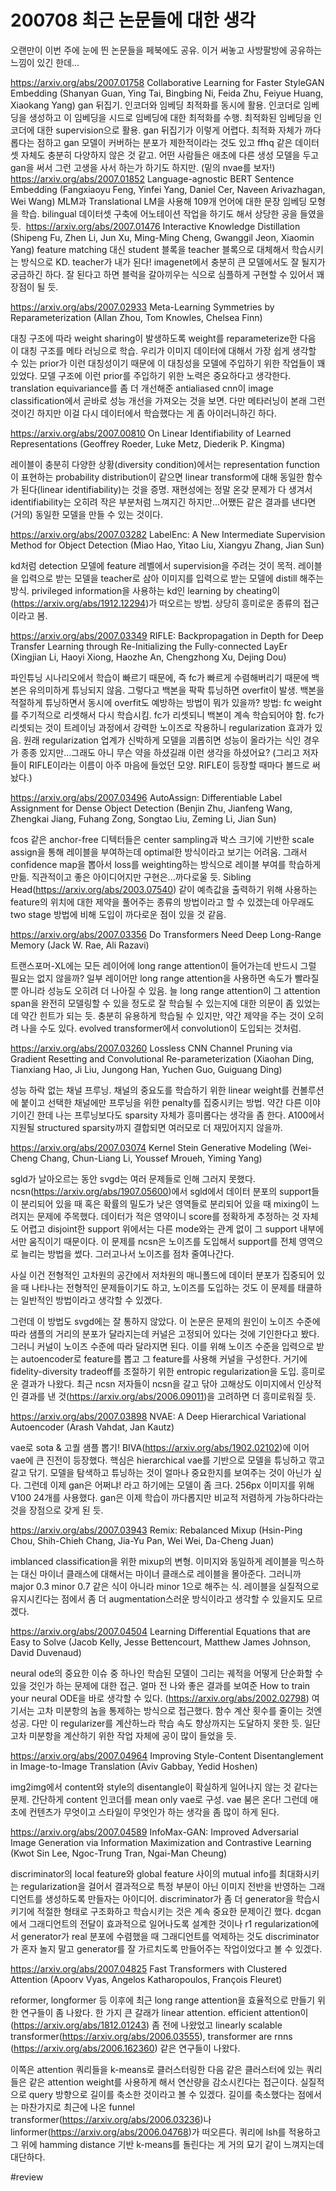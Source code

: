# 200708 최근 논문들에 대한 생각

오랜만이 이번 주에 눈에 띈 논문들을 페북에도 공유. 이거 써놓고 사방팔방에 공유하는 느낌이 있긴 한데...

https://arxiv.org/abs/2007.01758
Collaborative Learning for Faster StyleGAN Embedding (Shanyan Guan, Ying Tai, Bingbing Ni, Feida Zhu, Feiyue Huang, Xiaokang Yang)
gan 뒤집기. 인코더와 임베딩 최적화를 동시에 활용. 인코더로 임베딩을 생성하고 이 임베딩을 시드로 임베딩에 대한 최적화를 수행. 최적화된 임베딩을 인코더에 대한 supervision으로 활용. gan 뒤집기가 이렇게 어렵다. 최적화 자체가 까다롭다는 점하고 gan 모델이 커버하는 분포가 제한적이라는 것도 있고 ffhq 같은 데이터셋 자체도 충분히 다양하지 않은 것 같고. 어떤 사람들은 애초에 다른 생성 모델을 두고 gan을 써서 그런 고생을 사서 하는가 하기도 하지만. (밑의 nvae를 보자!) 
​
​https://arxiv.org/abs/2007.01852
Language-agnostic BERT Sentence Embedding (Fangxiaoyu Feng, Yinfei Yang, Daniel Cer, Naveen Arivazhagan, Wei Wang)
MLM과 Translational LM을 사용해 109개 언어에 대한 문장 임베딩 모형을 학습. bilingual 데이터셋 구축에 어노테이션 작업을 하기도 해서 상당한 공을 들였을 듯. 
​​​
https://arxiv.org/abs/2007.01476
Interactive Knowledge Distillation (Shipeng Fu, Zhen Li, Jun Xu, Ming-Ming Cheng, Gwanggil Jeon, Xiaomin Yang)
feature matching 대신 student 블록을 teacher 블록으로 대체해서 학습시키는 방식으로 KD. teacher가 내가 된다! imagenet에서 충분히 큰 모델에서도 잘 될지가 궁금하긴 하다. 잘 된다고 하면 블럭을 갈아끼우는 식으로 심플하게 구현할 수 있어서 꽤 장점이 될 듯. 

https://arxiv.org/abs/2007.02933
Meta-Learning Symmetries by Reparameterization (Allan Zhou, Tom Knowles, Chelsea Finn)

대칭 구조에 따라 weight sharing이 발생하도록 weight를 reparameterize한 다음 이 대칭 구조를 메타 러닝으로 학습. 우리가 이미지 데이터에 대해서 가장 쉽게 생각할 수 있는 prior가 이런 대칭성이기 때문에 이 대칭성을 모델에 주입하기 위한 작업들이 꽤 있었다. 모델 구조에 이런 prior를 주입하기 위한 노력은 중요하다고 생각한다. translation equivariance를 좀 더 개선해준 antialiased cnn이 image classification에서 곧바로 성능 개선을 가져오는 것을 보면. 다만 메타러닝이 본래 그런 것이긴 하지만 이걸 다시 데이터에서 학습했다는 게 좀 아이러니하긴 하다. 

https://arxiv.org/abs/2007.00810
On Linear Identifiability of Learned Representations (Geoffrey Roeder, Luke Metz, Diederik P. Kingma)

레이블이 충분히 다양한 상황(diversity condition)에서는 representation function이 표현하는 probability distribution이 같으면 linear transform에 대해 동일한 함수가 된다(linear identifiability)는 것을 증명. 재현성에는 정말 온갖 문제가 다 생겨서 identifiability는 오히려 작은 부분처럼 느껴지긴 하지만...어쨌든 같은 결과를 낸다면 (거의) 동일한 모델을 만들 수 있는 것이다. 

https://arxiv.org/abs/2007.03282
LabelEnc: A New Intermediate Supervision Method for Object Detection (Miao Hao, Yitao Liu, Xiangyu Zhang, Jian Sun)

kd처럼 detection 모델에 feature 레벨에서 supervision을 주려는 것이 목적. 레이블을 입력으로 받는 모델을 teacher로 삼아 이미지를 입력으로 받는 모델에 distill 해주는 방식. privileged information을 사용하는 kd인 learning by cheating이 (https://arxiv.org/abs/1912.12294)가 떠오르는 방법. 상당히 흥미로운 종류의 접근이라고 봄.

https://arxiv.org/abs/2007.03349
RIFLE: Backpropagation in Depth for Deep Transfer Learning through Re-Initializing the Fully-connected LayEr (Xingjian Li, Haoyi Xiong, Haozhe An, Chengzhong Xu, Dejing Dou)

파인튜닝 시나리오에서 학습이 빠르기 때문에, 즉 fc가 빠르게 수렴해버리기 때문에 백본은 유의미하게 튜닝되지 않음. 그렇다고 백본을 팍팍 튜닝하면 overfit이 발생. 백본을 적절하게 튜닝하면서 동시에 overfit도 예방하는 방법이 뭐가 있을까? 방법: fc weight를 주기적으로 리셋해서 다시 학습시킴. fc가 리셋되니 백본이 계속 학습되어야 함. fc가 리셋되는 것이 트레이닝 과정에서 강력한 노이즈로 작용하니 regularization 효과가 있음. 원래 regularization 업계가 신박하게 모델을 괴롭히면 성능이 올라가는 식인 경우가 종종 있지만...그래도 아니 무슨 약을 하셨길래 이런 생각을 하셨어요? (그리고 저자들이 RIFLE이라는 이름이 아주 마음에 들었던 모양. RIFLE이 등장할 때마다 볼드로 써놨다.) 

https://arxiv.org/abs/2007.03496
AutoAssign: Differentiable Label Assignment for Dense Object Detection (Benjin Zhu, Jianfeng Wang, Zhengkai Jiang, Fuhang Zong, Songtao Liu, Zeming Li, Jian Sun)

fcos 같은 anchor-free 디텍터들은 center sampling과 박스 크기에 기반한 scale assign을 통해 레이블을 부여하는데 optimal한 방식이라고 보기는 어려움. 그래서 confidence map을 뽑아서 loss를 weighting하는 방식으로 레이블 부여를 학습하게 만듦. 직관적이고 좋은 아이디어지만 구현은...까다로울 듯. Sibling Head(https://arxiv.org/abs/2003.07540) 같이 예측값을 출력하기 위해 사용하는 feature의 위치에 대한 제약을 풀어주는 종류의 방법이라고 할 수 있겠는데 아무래도 two stage 방법에 비해 도입이 까다로운 점이 있을 것 같음. 

https://arxiv.org/abs/2007.03356
Do Transformers Need Deep Long-Range Memory (Jack W. Rae, Ali Razavi)

트랜스포머-XL에는 모든 레이어에 long range attention이 들어가는데 반드시 그럴 필요는 없지 않을까? 일부 레이어만 long range attention을 사용하면 속도가 빨라질 뿐 아니라 성능도 오히려 더 나아질 수 있음. 늘 long range attention이 그 attention span을 완전히 모델링할 수 있을 정도로 잘 학습될 수 있는지에 대한 의문이 좀 있었는데 약간 힌트가 되는 듯. 충분히 유용하게 학습될 수 있지만, 약간 제약을 주는 것이 오히려 나을 수도 있다. evolved transformer에서 convolution이 도입되는 것처럼. 

https://arxiv.org/abs/2007.03260
Lossless CNN Channel Pruning via Gradient Resetting and Convolutional Re-parameterization (Xiaohan Ding, Tianxiang Hao, Ji Liu, Jungong Han, Yuchen Guo, Guiguang Ding)

성능 하락 없는 채널 프루닝. 채널의 중요도를 학습하기 위한 linear weight를 컨볼루션에 붙이고 선택한 채널에만 프루닝을 위한 penalty를 집중시키는 방법. 약간 다른 이야기이긴 한데 나는 프루닝보다도 sparsity 자체가 흥미롭다는 생각을 좀 한다. A100에서 지원될 structured sparsity까지 결합되면 여러모로 더 재밌어지지 않을까. 

https://arxiv.org/abs/2007.03074
Kernel Stein Generative Modeling (Wei-Cheng Chang, Chun-Liang Li, Youssef Mroueh, Yiming Yang)

sgld가 날아오르는 동안 svgd는 여러 문제들로 인해 그러지 못했다. ncsn(https://arxiv.org/abs/1907.05600)에서 sgld에서 데이터 분포의 support들이 분리되어 있을 때 혹은 확률의 밀도가 낮은 영역들로 분리되어 있을 때 mixing이 느려지는 문제에 주목했다. 데이터가 적은 영약이니 score를 정확하게 추정하는 것 자체도 어렵고 disjoint한 support 위에서는 다른 mode와는 관계 없이 그 support 내부에서만 움직이기 때문이다. 이 문제를 ncsn은 노이즈를 도입해서 support를 전체 영역으로 늘리는 방법을 썼다. 그러고나서 노이즈를 점차 줄여나간다.

사실 이건 전형적인 고차원의 공간에서 저차원의 매니폴드에 데이터 분포가 집중되어 있을 때 나타나는 전형적인 문제들이기도 하고, 노이즈를 도입하는 것도 이 문제를 태클하는 일반적인 방법이라고 생각할 수 있겠다.

그런데 이 방법도 svgd에는 잘 통하지 않았다. 이 논문은 문제의 원인이 노이즈 수준에 따라 샘플의 거리의 분포가 달라지는데 커널은 고정되어 있다는 것에 기인한다고 봤다. 그러니 커널이 노이즈 수준에 따라 달라지면 된다. 이를 위해 노이즈 수준을 입력으로 받는 autoencoder로 feature를 뽑고 그 feature를 사용해 커널을 구성한다. 거기에 fidelity-diversity tradeoff를 조절하기 위한 entropic regularization을 도입. 흥미로운 결과가 나왔다. 최근 ncsn 저자들이 ncsn을 갈고 닦아 고해상도 이미지에서 인상적인 결과를 낸 것(https://arxiv.org/abs/2006.09011)을 고려하면 더 흥미로워질 듯. 

https://arxiv.org/abs/2007.03898
NVAE: A Deep Hierarchical Variational Autoencoder (Arash Vahdat, Jan Kautz)

vae로 sota & 고퀄 샘플 뽑기! BIVA(https://arxiv.org/abs/1902.02102)에 이어 vae에 큰 진전이 등장했다. 핵심은 hierarchical vae를 기반으로 모델을 튜닝하고 깎고 갈고 닦기. 모델을 탐색하고 튜닝하는 것이 얼마나 중요한지를 보여주는 것이 아닌가 싶다. 그런데 이제 gan은 어쩌냐! 라고 하기에는 모델이 좀 크다. 256px 이미지를 위해 V100 24개를 사용했다. gan은 이제 학습이 까다롭지만 비교적 저렴하게 가능하다라는 것을 장점으로 갖게 된 듯. 

https://arxiv.org/abs/2007.03943
Remix: Rebalanced Mixup (Hsin-Ping Chou, Shih-Chieh Chang, Jia-Yu Pan, Wei Wei, Da-Cheng Juan)

imblanced classification을 위한 mixup의 변형. 이미지와 동일하게 레이블을 믹스하는 대신 마이너 클래스에 대해서는 마이너 클래스로 레이블을 몰아준다. 그러니까 major 0.3 minor 0.7 같은 식이 아니라 minor 1으로 해주는 식. 레이블을 실질적으로 유지시킨다는 점에서 좀 더 augmentation스러운 방식이라고 생각할 수 있을지도 모르겠다. 

https://arxiv.org/abs/2007.04504
Learning Differential Equations that are Easy to Solve (Jacob Kelly, Jesse Bettencourt, Matthew James Johnson, David Duvenaud)

neural ode의 중요한 이슈 중 하나인 학습된 모델이 그리는 궤적을 어떻게 단순화할 수 있을 것인가 하는 문제에 대한 접근. 얼마 전 나와 좋은 결과를 보여준 How to train your neural ODE을 바로 생각할 수 있다. (https://arxiv.org/abs/2002.02798) 여기서는 고차 미분항의 놈을 통제하는 방식으로 접근했다. 함수 계산 횟수를 줄이는 것엔 성공. 다만 이 regularizer를 계산하느라 학습 속도 향상까지는 도달하지 못한 듯. 일단 고차 미분항을 계산하기 위한 작업 자체에 공이 많이 들었을 듯. 

https://arxiv.org/abs/2007.04964
Improving Style-Content Disentanglement in Image-to-Image Translation (Aviv Gabbay, Yedid Hoshen)

img2img에서 content와 style의 disentangle이 확실하게 일어나지 않는 것 같다는 문제. 간단하게 content 인코더를 mean only vae로 구성. vae 붐은 온다! 그런데 애초에 컨텐츠가 무엇이고 스타일이 무엇인가 하는 생각을 좀 많이 하게 된다. 

https://arxiv.org/abs/2007.04589
InfoMax-GAN: Improved Adversarial Image Generation via Information Maximization and Contrastive Learning (Kwot Sin Lee, Ngoc-Trung Tran, Ngai-Man Cheung)

discriminator의 local feature와 global feature 사이의 mutual info를 최대화시키는 regularization을 걸어서 결과적으로 특정 부분이 아닌 이미지 전반을 반영하는 그래디언트를 생성하도록 만들자는 아이디어. discriminator가 좀 더 generator을 학습시키기에 적절한 형태로 구조화하고 학습시키는 것은 계속 중요한 문제이긴 했다. dcgan에서 그래디언트의 전달이 효과적으로 일어나도록 설계한 것이나 r1 regularization에서 generator가 real 분포에 수렴했을 때 그래디언트를 억제하는 것도 discriminator가 혼자 놀지 말고 generator를 잘 가르치도록 만들어주는 작업이었다고 볼 수 있겠다. 

https://arxiv.org/abs/2007.04825
Fast Transformers with Clustered Attention (Apoorv Vyas, Angelos Katharopoulos, François Fleuret)

reformer, longformer 등 이후에 최근 long range attention을 효율적으로 만들기 위한 연구들이 좀 나왔다. 한 가지 큰 갈래가 linear attention. efficient attention이 (https://arxiv.org/abs/1812.01243) 좀 전에 나왔었고 linearly scalable transformer(https://arxiv.org/abs/2006.03555), transformer are rnns (https://arxiv.org/abs/2006.162360) 같은 연구들이 나왔다.

이쪽은 attention 쿼리들을 k-means로 클러스터링한 다음 같은 클러스터에 있는 쿼리들은 같은 attention weight를 사용하게 해서 연산량을 감소시킨다는 접근이다. 실질적으로 query 방향으로 길이를 축소한 것이라고 볼 수 있겠다. 길이를 축소했다는 점에서는 마찬가지로 최근에 나온 funnel transformer(https://arxiv.org/abs/2006.03236)나 linformer(https://arxiv.org/abs/2006.04768)가 떠오른다. 쿼리에 lsh를 적용하고 그 위에 hamming distance 기반 k-means를 돌린다는 게 거의 묘기 같이 느껴지는데 대단하다. 

#review